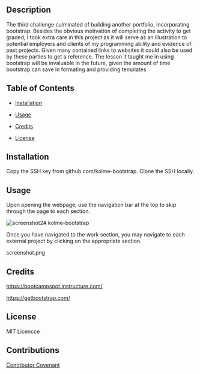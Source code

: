 


## Description

The third challenge culminated of building another portfolio, incorporating bootstrap. Besides the obvious motivation of completing the activity to get graded, I took extra care in this project as it will serve as an illustration to potential employers and clients of my programming ability and evidence of past projects. Given many contained links to websites it could also be used by these parties to get a reference. The lesson it taught me in using bootstrap will be invaluable in the future, given the amount of time bootstrap can save in formating and providing templates



## Table of Contents 



- [Installation](#installation)
- [Usage](#usage)
- [Credits](#credits)

- [License](#license)

## Installation

Copy the SSH key from github.com/kolme-bootstrap.
Clone the SSH locally.


## Usage


Upon opening the webpage, use the navigation bar at the top to skip through the page to each section.
    


![screenshot2](https://github.com/oliverstamper/kolme-bootstrap/assets/148012712/48611ef4-e504-4ead-a7e8-917fa7cd7ce0)# kolme-bootstrap

Once you have navigated to the work section, you may navigate to each external project by clicking on the appropriate section.

screenshot.png


## Credits

https://bootcampspot.instructure.com/

https://getbootstrap.com/

## License

MIT Licencce


## Contributions

[Contributor Covenant](https://www.contributor-covenant.org/) 
